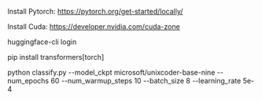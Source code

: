 Install Pytorch: https://pytorch.org/get-started/locally/

Install Cuda: https://developer.nvidia.com/cuda-zone

huggingface-cli login

pip install transformers[torch]

python classify.py --model_ckpt microsoft/unixcoder-base-nine --num_epochs 60 --num_warmup_steps 10 --batch_size 8 --learning_rate 5e-4 